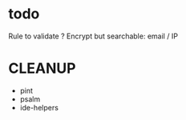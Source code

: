 # todo
Rule to validate ?
Encrypt but searchable: email / IP

# CLEANUP
- pint
- psalm
- ide-helpers




